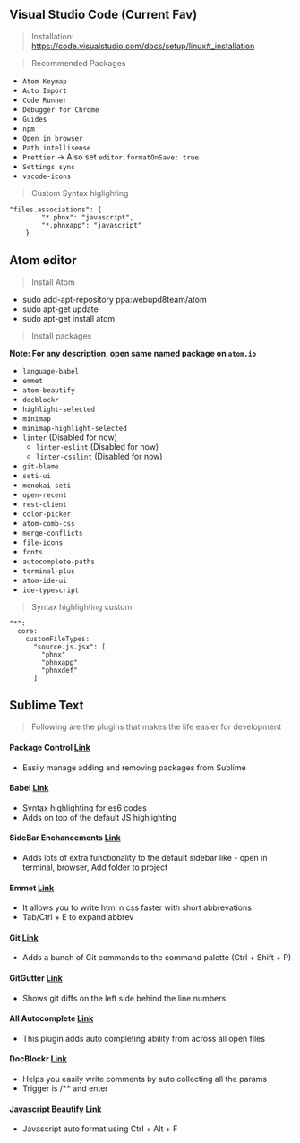 ## Visual Studio Code (Current Fav)

> Installation: https://code.visualstudio.com/docs/setup/linux#_installation

> Recommended Packages

* `Atom Keymap`
* `Auto Import`
* `Code Runner`
* `Debugger for Chrome`
* `Guides`
* `npm`
* `Open in browser`
* `Path intellisense`
* `Prettier` -> Also set `editor.formatOnSave: true`
* `Settings sync`
* `vscode-icons`

> Custom Syntax higlighting

```
"files.associations": {
        "*.phnx": "javascript",
        "*.phnxapp": "javascript"
    }
```

## Atom editor

> Install Atom

* sudo add-apt-repository ppa:webupd8team/atom
* sudo apt-get update
* sudo apt-get install atom

> Install packages

**Note: For any description, open same named package on `atom.io`**

* `language-babel`
* `emmet`
* `atom-beautify`
* `docblockr`
* `highlight-selected`
* `minimap`
* `minimap-highlight-selected`
* `linter` (Disabled for now)
  * `linter-eslint` (Disabled for now)
  * `linter-csslint` (Disabled for now)
* `git-blame`
* `seti-ui`
* `monokai-seti`
* `open-recent`
* `rest-client`
* `color-picker`
* `atom-comb-css`
* `merge-conflicts`
* `file-icons`
* `fonts`
* `autocomplete-paths`
* `terminal-plus`
* `atom-ide-ui`
* `ide-typescript`

> Syntax highlighting custom

```
"*":
  core:
    customFileTypes:
      "source.js.jsx": [
        "phnx"
        "phnxapp"
        "phnxdef"
      ]
```

## Sublime Text

> Following are the plugins that makes the life easier for development

#### Package Control [Link](https://sublime.wbond.net/installation)

* Easily manage adding and removing packages from Sublime

#### Babel [Link](https://github.com/babel/babel-sublime)

* Syntax highlighting for es6 codes
* Adds on top of the default JS highlighting

#### SideBar Enchancements [Link](https://github.com/titoBouzout/SideBarEnhancements/tree/st3)

* Adds lots of extra functionality to the default sidebar like - open in terminal, browser, Add folder to project

#### Emmet [Link](http://emmet.io/)

* It allows you to write html n css faster with short abbrevations
* Tab/Ctrl + E to expand abbrev

#### Git [Link](https://github.com/kemayo/sublime-text-git)

* Adds a bunch of Git commands to the command palette (Ctrl + Shift + P)

#### GitGutter [Link](https://github.com/jisaacks/GitGutter)

* Shows git diffs on the left side behind the line numbers

#### All Autocomplete [Link](https://github.com/alienhard/SublimeAllAutocomplete)

* This plugin adds auto completing ability from across all open files

#### DocBlockr [Link](https://github.com/spadgos/sublime-jsdocs)

* Helps you easily write comments by auto collecting all the params
* Trigger is /\*\* and enter

#### Javascript Beautify [Link]()

* Javascript auto format using Ctrl + Alt + F
